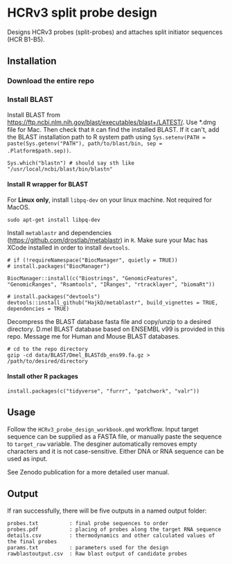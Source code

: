 # HCRv3 split probe design

Designs HCRv3 probes (split-probes) and attaches split initiator sequences (HCR B1-B5).

## Installation

### Download the entire repo

### Install BLAST

Install BLAST from https://ftp.ncbi.nlm.nih.gov/blast/executables/blast+/LATEST/. Use *.dmg file for Mac. Then check that `R` can find the installed BLAST. If it can't, add the BLAST installation path to R system path using `Sys.setenv(PATH = paste(Sys.getenv("PATH"), path/to/blast/bin, sep = .Platform$path.sep))`.  

    Sys.which("blastn") # should say sth like "/usr/local/ncbi/blast/bin/blastn" 

#### Install R wrapper for BLAST

For **Linux only**, install `libpq-dev` on your linux machine. Not required for MacOS.  

    sudo apt-get install libpq-dev

Install `metablastr` and dependencies (https://github.com/drostlab/metablastr) in `R`. Make sure your Mac has XCode installed in order to install `devtools`.

    # if (!requireNamespace("BiocManager", quietly = TRUE))
    # install.packages("BiocManager")

    BiocManager::install(c("Biostrings", "GenomicFeatures", "GenomicRanges", "Rsamtools", "IRanges", "rtracklayer", "biomaRt"))

    # install.packages("devtools")
    devtools::install_github("HajkD/metablastr", build_vignettes = TRUE, dependencies = TRUE)

Decompress the BLAST database fasta file and copy/unzip to a desired directory. D.mel BLAST database based on ENSEMBL v99 is provided in this repo. Message me for Human and Mouse BLAST databases. 

    # cd to the repo directory
    gzip -cd data/BLAST/Dmel_BLASTdb_ens99.fa.gz > /path/to/desired/directory

#### Install other R packages

    install.packages(c("tidyverse", "furrr", "patchwork", "valr"))

## Usage

Follow the `HCRv3_probe_design_workbook.qmd` workflow. Input target sequence can be supplied as a FASTA file, or manually paste the sequence to `target_raw` variable. The desginer automatically removes empty characters and it is not case-sensitive. Either DNA or RNA sequence can be used as input. 

See Zenodo publication for a more detailed user manual.

## Output

If ran successfully, there will be five outputs in a named output folder:

    probes.txt          : final probe sequences to order
    probes.pdf          : placing of probes along the target RNA sequence
    details.csv         : thermodynamics and other calculated values of the final probes
    params.txt          : parameters used for the design
    rawblastoutput.csv  : Raw blast output of candidate probes 
